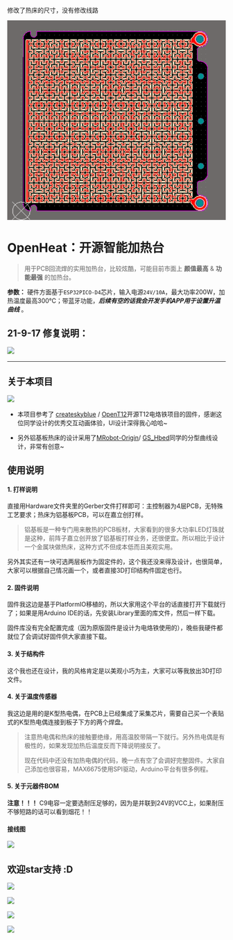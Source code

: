 
修改了热床的尺寸，没有修改线路

![](3.Docs/1.Images/heatbed.png)


# OpenHeat：开源智能加热台
> 用于PCB回流焊的实用加热台，比较炫酷，可能目前市面上 **颜值最高** & **功能最强** 的加热台。


**参数：** 硬件方面基于`ESP32PICO-D4`芯片，输入电源`24V/10A`，最大功率200W，加热温度最高300℃；带蓝牙功能，***后续有空的话我会开发手机APP用于设置升温曲线*** 。

## 21-9-17 修复说明：

![](3.Docs/1.Images/BUG.png)

---

## 关于本项目

![](3.Docs/1.Images/3.jpg)

* 本项目参考了 [createskyblue](https://gitee.com/createskyblue) / [OpenT12](https://gitee.com/createskyblue/OpenT12)开源T12电烙铁项目的固件，感谢这位同学设计的优秀交互动画体验，UI设计深得我心哈哈~

* 另外铝基板热床的设计采用了[MRobot-Origin](https://github.com/MRobot-Origin)/ [GS_Hbed](https://github.com/MRobot-Origin/GS_Hbed)同学的分型曲线设计，非常有创意~

## 使用说明

#### 1. 打样说明

直接用Hardware文件夹里的Gerber文件打样即可：主控制器为4层PCB，无特殊工艺要求；热床为铝基板PCB，可以在嘉立创打样。

> 铝基板是一种专门用来散热的PCB板材，大家看到的很多大功率LED灯珠就是这种，前阵子嘉立创开放了铝基板打样业务，还很便宜。所以相比于设计一个金属块做热床，这种方式不但成本低而且美观实用。

另外其实还有一块可选两层板作为固定件的，这个我还没来得及设计，也很简单，大家可以根据自己情况画一个，或者直接3D打印结构件固定也行。

#### 2. 固件说明

固件我这边是基于PlatformIO移植的，所以大家用这个平台的话直接打开下载就行了；如果是用Arduino IDE的话，先安装Library里面的库文件，然后一样下载。

固件库没有完全配置完成（因为原版固件是设计为电烙铁使用的），晚些我硬件都就位了会调试好固件供大家直接下载。

#### 3. 关于结构件

这个我也还在设计，我的风格肯定是以美观小巧为主，大家可以等我放出3D打印文件。

#### 4. 关于温度传感器

我这边是用的是K型热电偶，在PCB上已经集成了采集芯片，需要自己买一个表贴式的K型热电偶连接到板子下方的两个焊盘。

> 注意热电偶和热床的接触要绝缘，用高温胶带隔一下就行。另外热电偶是有极性的，如果发现加热后温度反而下降说明接反了。
>
> 现在代码中还没有加热电偶的代码，晚一点有空了会调好完整固件。大家自己添加也很容易，MAX6675使用SPI驱动，Arduino平台有很多例程。

#### 5. 关于元器件BOM

**注意！！！** C9电容一定要选耐压足够的，因为是并联到24V的VCC上，如果耐压不够短路的话可以看到烟花！！

#### 接线图

![](3.Docs/1.Images/接线说明.png)

## 欢迎star支持 :D

![](3.Docs/1.Images/2.jpg)

![](3.Docs/1.Images/1.jpg)

![](3.Docs/1.Images/4.jpg)

![](3.Docs/1.Images/5.jpg)
